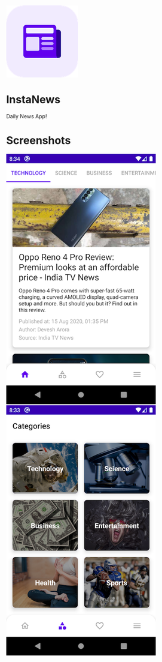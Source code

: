 ![alt text](https://github.com/Singularity-Coder/InstaNews/blob/master/logo192.png)
# InstaNews
Daily News App!

# Screenshots
![alt text](https://github.com/Singularity-Coder/InstaNews/blob/master/s1.png)
![alt text](https://github.com/Singularity-Coder/InstaNews/blob/master/s2.png)